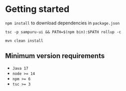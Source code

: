 # Getting started

`npm install` to download dependencies in `package.json`

`tsc -p sampuru-ui && PATH=$(npm bin):$PATH rollup -c`

`mvn clean install`

## Minimum version requirements
* `Java 17`
* `node >= 14`
* `npm >= 6`
* `tsc >= 3` 